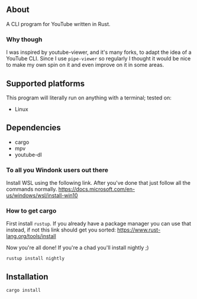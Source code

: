 ## About
A CLI program for YouTube written in Rust.

### Why though
I was inspired by youtube-viewer, and it's many forks, to adapt the idea of a YouTube CLI. Since I use `pipe-viewer` so regularly I thought it would be nice to make my own spin on it and even improve on it in some areas.

## Supported platforms
This program will literally run on anything with a terminal; tested on:
* Linux

## Dependencies
* cargo
* mpv
* youtube-dl

### To all you Windonk users out there
Install WSL using the following link. After you've done that just follow all the commands normally.
https://docs.microsoft.com/en-us/windows/wsl/install-win10

### How to get cargo
First install `rustup`. If you already have a package manager you can use that instead, if not this link should get you sorted: https://www.rust-lang.org/tools/install

Now you're all done! If you're a chad you'll install nightly ;)
```
rustup install nightly
```

## Installation
```
cargo install
```
